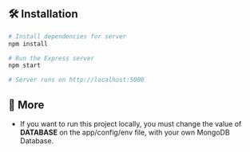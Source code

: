 ## 🛠 Installation

```bash
# Install dependencies for server
npm install

# Run the Express server
npm start

# Server runs on http://localhost:5000
```

## 🚀 More

- If you want to run this project locally, you must change the value of **DATABASE** on the app/config/env file, with your own 
  MongoDB Database.
